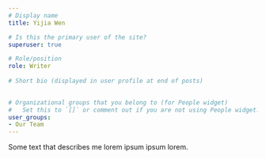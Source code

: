 ```yaml
---
# Display name
title: Yijia Wen

# Is this the primary user of the site?
superuser: true

# Role/position
role: Writer
 
# Short bio (displayed in user profile at end of posts)
 

# Organizational groups that you belong to (for People widget)
#   Set this to `[]` or comment out if you are not using People widget.
user_groups:
- Our Team
---
```


Some text that describes me lorem ipsum ipsum lorem.


